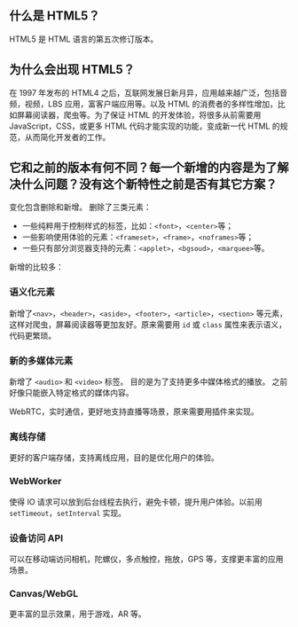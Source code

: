 ## 什么是 HTML5？
HTML5 是 HTML 语言的第五次修订版本。

## 为什么会出现 HTML5？
在 1997 年发布的 HTML4 之后，互联网发展日新月异，应用越来越广泛，包括音频，视频，LBS 应用，富客户端应用等。以及 HTML 的消费者的多样性增加，比如屏幕阅读器，爬虫等。为了保证 HTML 的开发体验，将很多从前需要用 JavaScript，CSS，或更多 HTML 代码才能实现的功能，变成新一代 HTML 的规范，从而简化开发者的工作。

## 它和之前的版本有何不同？每一个新增的内容是为了解决什么问题？没有这个新特性之前是否有其它方案？
变化包含删除和新增。
删除了三类元素：
* 一些纯粹用于控制样式的标签，比如：`<font>`，`<center>`等；
* 一些影响使用体验的元素：`<frameset>`，`<frame>`，`<noframes>`等；
* 一些只有部分浏览器支持的元素：`<applet>`，`<bgsoud>`，`<marquee>`等。

新增的比较多：
### 语义化元素
新增了`<nav>`，`<header>`，`<aside>`，`<footer>`，`<article>`，`<section>` 等元素，这样对爬虫，屏幕阅读器等更加友好。原来需要用 `id` 或 `class` 属性来表示语义，代码更繁琐。

### 新的多媒体元素
新增了 `<audio>` 和 `<video>` 标签。
目的是为了支持更多中媒体格式的播放。
之前好像只能嵌入特定格式的媒体内容。

WebRTC，实时通信，更好地支持直播等场景，原来需要用插件来实现。

### 离线存储
更好的客户端存储，支持离线应用，目的是优化用户的体验。

### WebWorker
使得 IO 请求可以放到后台线程去执行，避免卡顿，提升用户体验。以前用 `setTimeout`，`setInterval` 实现。

### 设备访问 API
可以在移动端访问相机，陀螺仪，多点触控，拖放，GPS 等，支撑更丰富的应用场景。

### Canvas/WebGL
更丰富的显示效果，用于游戏，AR 等。
